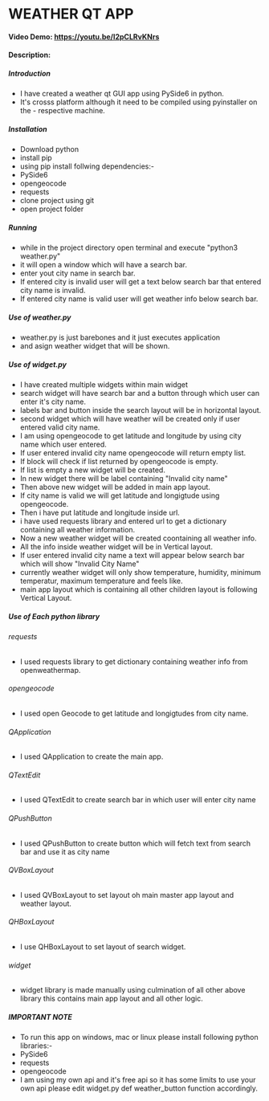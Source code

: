 # WEATHER QT APP
#### Video Demo:  https://youtu.be/I2pCLRvKNrs
#### Description:

##### Introduction
- I have created a weather qt GUI app using PySide6 in python.
- It's crosss platform although it need to be compiled using pyinstaller on the - respective machine.

##### Installation
- Download python
- install pip
- using pip install follwing dependencies:-
-   PySide6
-   opengeocode
-   requests
- clone project using git 
- open project folder

##### Running
- while in the project directory open terminal and execute "python3 weather.py"
- it will open a window which will have a search bar.
- enter yout city name in search bar.
- If entered city is invalid user will get a text below search bar that entered city name is invalid.
- If entered city name is valid user will get weather info below search bar.

##### Use of weather.py
- weather.py is just barebones and it just executes application
- and asign weather widget that will be shown.

##### Use of widget.py
- I have created multiple widgets within main widget
- search widget will have search bar and a button through which user can enter it's city name.
- labels bar and button inside the search layout will be in horizontal layout.
- second widget which will have weather will be created only if user entered valid city name.
- I am using opengeocode to get latitude and longitude by using city name which user entered.
- If user entered invalid city name opengeocode will return empty list.
- If block will check if list returned by opengeocode is empty.
- If list is empty a new widget will be created.
- In new widget there will be label containing "Invalid city name"
- Then above new widget will be added in main app layout.
- If city name is valid we will get latitude and longigtude using opengeocode.
- Then i have put latitude and longitude inside url.
- i have used requests library and entered url to get a dictionary containing all weather information.
- Now a new weather widget will be created coontaining all weather info.
- All the info inside weather widget will be in Vertical layout.
- If user entered invalid city name a text will appear below search bar which will show "Invalid City Name"
- currently weather widget will only show temperature, humidity, minimum temperatur, maximum temperature and feels like.
- main app layout which is containing all other children layout is following Vertical Layout.

##### Use of Each python library
###### requests
- I used requests library to get dictionary containing weather info from openweathermap.
###### opengeocode
- I used open Geocode to get latitude and longigtudes from city name.
###### QApplication
- I used QApplication to create the main app.
###### QTextEdit
- I used QTextEdit to create search bar in which user will enter city name
###### QPushButton
- I used QPushButton to create button which will fetch text from search bar and use it as city name
###### QVBoxLayout
- I used QVBoxLayout to set layout oh main master app layout and weather layout.
###### QHBoxLayout
- I use QHBoxLayout to set layout of search widget.
###### widget
- widget library is made manually using culmination of all other above library this contains main app layout and all other logic.

##### IMPORTANT NOTE
- To run this app on windows, mac or linux please install following python libraries:-
-   PySide6
-   requests
-   opengeocode
- I am using my own api and it's free api so it has some limits to use your own api please edit widget.py def weather_button function accordingly.
